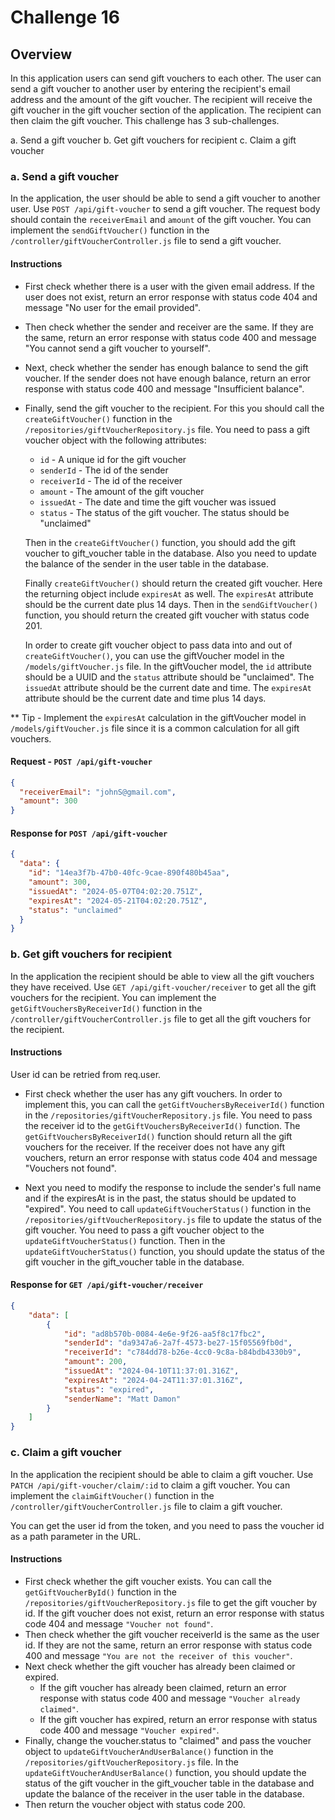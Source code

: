 # Challenge 16

## Overview

In this application users can send gift vouchers to each other. The user can send a gift voucher to another user by entering the recipient's email address and the amount of the gift voucher. The recipient will receive the gift voucher in the gift voucher section of the application. The recipient can then claim the gift voucher. This challenge has 3 sub-challenges.

a. Send a gift voucher
b. Get gift vouchers for recipient
c. Claim a gift voucher

### a. Send a gift voucher

In the application, the user should be able to send a gift voucher to another user. Use `POST /api/gift-voucher` to send a gift voucher. The request body should contain the `receiverEmail` and `amount` of the gift voucher. You can implement the `sendGiftVoucher()` function in the `/controller/giftVoucherController.js` file to send a gift voucher.

#### Instructions

- First check whether there is a user with the given email address. If the user does not exist, return an error response with status code 404 and message "No user for the email provided".
  
- Then check whether the sender and receiver are the same. If they are the same, return an error response with status code 400 and message "You cannot send a gift voucher to yourself".

- Next, check whether the sender has enough balance to send the gift voucher. If the sender does not have enough balance, return an error response with status code 400 and message "Insufficient balance".

- Finally, send the gift voucher to the recipient.
  For this you should call the `createGiftVoucher()` function in the `/repositories/giftVoucherRepository.js` file. You need to pass a gift voucher object with the following attributes:

  - `id` - A unique id for the gift voucher
  - `senderId` - The id of the sender
  - `receiverId` - The id of the receiver
  - `amount` - The amount of the gift voucher
  - `issuedAt` - The date and time the gift voucher was issued
  - `status` - The status of the gift voucher. The status should be "unclaimed"

  Then in the `createGiftVoucher()` function, you should add the gift voucher to gift_voucher table in the database. Also you need to update the balance of the sender in the user table in the database.

  Finally `createGiftVoucher()` should return the created gift voucher. Here the returning object include `expiresAt` as well. The `expiresAt` attribute should be the current date plus 14 days. Then in the `sendGiftVoucher()` function, you should return the created gift voucher with status code 201.

  In order to create gift voucher object to pass data into and out of `createGiftVoucher()`, you can use the giftVoucher model in the `/models/giftVoucher.js` file. In the giftVoucher model, the `id` attribute should be a UUID and the `status` attribute should be "unclaimed". The `issuedAt` attribute should be the current date and time. The `expiresAt` attribute should be the current date and time plus 14 days.

** Tip - Implement the `expiresAt` calculation in the giftVoucher model in `/models/giftVoucher.js` file since it is a common calculation for all gift vouchers.

#### Request - `POST /api/gift-voucher`

```json
{
  "receiverEmail": "johnS@gmail.com",
  "amount": 300
}
```

#### Response for `POST /api/gift-voucher`

```json
{
  "data": {
    "id": "14ea3f7b-47b0-40fc-9cae-890f480b45aa",
    "amount": 300,
    "issuedAt": "2024-05-07T04:02:20.751Z",
    "expiresAt": "2024-05-21T04:02:20.751Z",
    "status": "unclaimed"
  }
}
```
### b. Get gift vouchers for recipient

In the application the recipient should be able to view all the gift vouchers they have received. Use `GET /api/gift-voucher/receiver` to get all the gift vouchers for the recipient. You can implement the `getGiftVouchersByReceiverId()` function in the `/controller/giftVoucherController.js` file to get all the gift vouchers for the recipient. 

#### Instructions

User id can be retried from req.user.

- First check whether the user has any gift vouchers. In order to implement this, you can call the `getGiftVouchersByReceiverId()` function in the `/repositories/giftVoucherRepository.js` file. You need to pass the receiver id to the `getGiftVouchersByReceiverId()` function. The `getGiftVouchersByReceiverId()` function should return all the gift vouchers for the receiver. If the receiver does not have any gift vouchers, return an error response with status code 404 and message "Vouchers not found".

- Next you need to modify the response to include the sender's full name and if the expiresAt is in the past, the status should be updated to "expired". You need to call `updateGiftVoucherStatus()` function in the `/repositories/giftVoucherRepository.js` file to update the status of the gift voucher. You need to pass a gift voucher object to the `updateGiftVoucherStatus()` function. 
Then in the `updateGiftVoucherStatus()` function, you should update the status of the gift voucher in the gift_voucher table in the database.


#### Response for `GET /api/gift-voucher/receiver`

```json
{
    "data": [
        {
            "id": "ad8b570b-0084-4e6e-9f26-aa5f8c17fbc2",
            "senderId": "da9347a6-2a7f-4573-be27-15f05569fb0d",
            "receiverId": "c784dd78-b26e-4cc0-9c8a-b84bdb4330b9",
            "amount": 200,
            "issuedAt": "2024-04-10T11:37:01.316Z",
            "expiresAt": "2024-04-24T11:37:01.316Z",
            "status": "expired",
            "senderName": "Matt Damon"
        }
    ]
}
```

### c. Claim a gift voucher

In the application the recipient should be able to claim a gift voucher. Use `PATCH /api/gift-voucher/claim/:id` to claim a gift voucher. You can implement the `claimGiftVoucher()` function in the `/controller/giftVoucherController.js` file to claim a gift voucher.

You can get the user id from the token, and you need to pass the voucher id as a path parameter in the URL.

#### Instructions

- First check whether the gift voucher exists. You can call the `getGiftVoucherById()` function in the `/repositories/giftVoucherRepository.js` file to get the gift voucher by id. If the gift voucher does not exist, return an error response with status code 404 and message `"Voucher not found"`.
- Then check whether the gift voucher receiverId is the same as the user id. If they are not the same, return an error response with status code 400 and message `"You are not the receiver of this voucher"`.
- Next check whether the gift voucher has already been claimed or expired.
  - If the gift voucher has already been claimed, return an error response with status code 400 and message `"Voucher already claimed"`.
  - If the gift voucher has expired, return an error response with status code 400 and message `"Voucher expired"`.
- Finally, change the voucher.status to "claimed" and pass the voucher object to `updateGiftVoucherAndUserBalance()` function in the `/repositories/giftVoucherRepository.js` file. In the `updateGiftVoucherAndUserBalance()` function, you should update the status of the gift voucher in the gift_voucher table in the database and update the balance of the receiver in the user table in the database.
- Then return the voucher object with status code 200.
